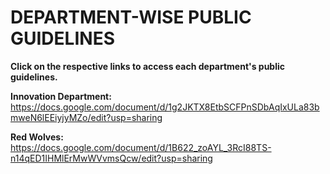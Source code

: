 # **DEPARTMENT-WISE PUBLIC GUIDELINES**
**Click on the respective links to access each department's public guidelines.**

**Innovation Department:**
https://docs.google.com/document/d/1g2JKTX8EtbSCFPnSDbAqIxULa83bmweN6lEEiyjyMZo/edit?usp=sharing

**Red Wolves:**
https://docs.google.com/document/d/1B622_zoAYL_3RcI88TS-n14qED1IHMlErMwWVvmsQcw/edit?usp=sharing
